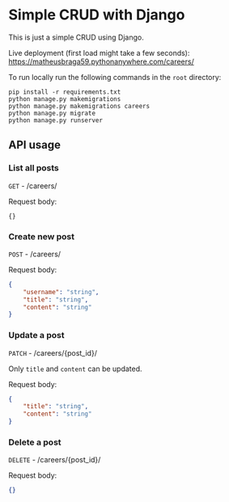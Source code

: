 # Simple CRUD with Django

This is just a simple CRUD using Django.

Live deployment (first load might take a few seconds): https://matheusbraga59.pythonanywhere.com/careers/

To run locally run the following commands in the `root` directory:
```
pip install -r requirements.txt
python manage.py makemigrations
python manage.py makemigrations careers
python manage.py migrate
python manage.py runserver
```

## API usage

### List all posts
`GET` - /careers/

Request body:
```
{}
```

### Create new post
`POST` - /careers/

Request body:
```json
{
    "username": "string",
    "title": "string",
    "content": "string"
}
```

### Update a post
`PATCH` - /careers/{post_id}/

Only `title` and `content` can be updated.

Request body:
```json
{
    "title": "string",
    "content": "string"
}
```

### Delete a post
`DELETE` - /careers/{post_id}/

Request body:
```json
{}
```
